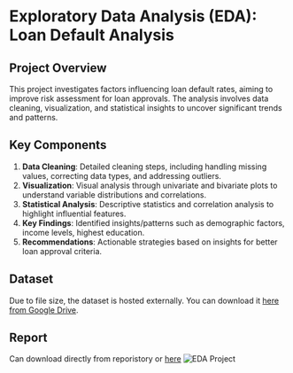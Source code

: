 # Exploratory Data Analysis (EDA): Loan Default Analysis

## Project Overview
This project investigates factors influencing loan default rates, aiming to improve risk assessment for loan approvals. The analysis involves data cleaning, visualization, and statistical insights to uncover significant trends and patterns.

## Key Components
1. **Data Cleaning**: Detailed cleaning steps, including handling missing values, correcting data types, and addressing outliers.
2. **Visualization**: Visual analysis through univariate and bivariate plots to understand variable distributions and correlations.
3. **Statistical Analysis**: Descriptive statistics and correlation analysis to highlight influential features.
4. **Key Findings**: Identified insights/patterns such as demographic factors, income levels, highest education.
5. **Recommendations**: Actionable strategies based on insights for better loan approval criteria.

## Dataset
Due to file size, the dataset is hosted externally. You can download it [here from Google Drive](https://drive.google.com/drive/folders/1SN6OjvxYlaD4sZ0EDjyT8-9yMW3X03xA?usp=sharing).

## Report
Can download directly from reporistory or [here](https://github.com/user-attachments/files/17582992/EDA.Project.pdf)
![EDA Project](https://github.com/user-attachments/assets/7b8588a0-1832-4348-8c6a-7081603ce539)
